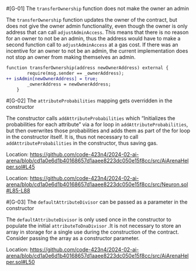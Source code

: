 #[G-01] The `transferOwnership` function does not make the owner an admin

The `transferOwnership` function updates the owner of the contract, but does not give the owner admin functionality, even though the owner is only address that can call `adjustAdminAccess`. This means that there is no reason for an owner to not be an admin, thus the address would have to make a second function call to `adjustAdminAccess` at a gas cost. If there was an incentive for an owner to not be an admin, the current implementation does not stop an owner from making themselves an admin. 

```diff
function transferOwnership(address newOwnerAddress) external {
        require(msg.sender == _ownerAddress);
++ isAdmin[newOwnerAddress] = true;
        _ownerAddress = newOwnerAddress;
    }
```

#[G-02] The `attributeProbabilities` mapping gets overridden in the constructor

The constructor calls `addAttributeProbabilities` which “Initializes the probabilities for each attribute” via a for loop in `addAttributeProbabilities`,  but then overwrites those probabilities and adds them as part of the for loop in the constructor itself. It is, thus not necessary to call `addAttributeProbabilities` in the constructor, thus saving gas. 

Location: https://github.com/code-423n4/2024-02-ai-arena/blob/cd1a0e6d1b40168657d1aaee8223dc050e15f8cc/src/AiArenaHelper.sol#L45

Location: https://github.com/code-423n4/2024-02-ai-arena/blob/cd1a0e6d1b40168657d1aaee8223dc050e15f8cc/src/Neuron.sol#L85-L88

#[G-03] The `defaultAttributeDivisor` can be passed as a parameter in the constructor

The `defaultAttributeDivisor` is only used once in the constructor to populate the initial `attributeToDnaDivisor` .It is not necessary to store an array in storage for a single use during the construction of the contract. Consider passing the array as a constructor parameter. 

Location: https://github.com/code-423n4/2024-02-ai-arena/blob/cd1a0e6d1b40168657d1aaee8223dc050e15f8cc/src/AiArenaHelper.sol#L50